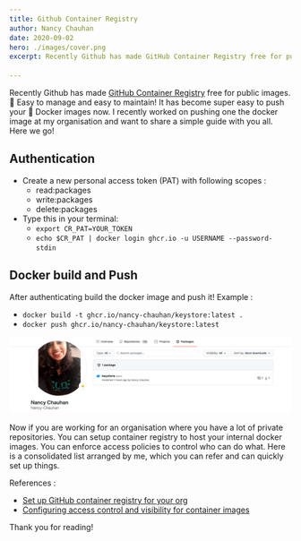 ```yaml
---
title: Github Container Registry
author: Nancy Chauhan
date: 2020-09-02
hero: ./images/cover.png
excerpt: Recently Github has made GitHub Container Registry free for public images.🤩 Easy to manage and easy to maintain! 

---
```


Recently Github has made [GitHub Container Registry](https://github.blog/2020-09-01-introducing-github-container-registry/) free for public images.🤩
Easy to manage and easy to maintain! 
It has become super easy to push your 🐳 Docker images now. I recently worked on pushing one the docker image at my organisation and want to share a simple
guide with you all. Here we go! 

## Authentication 
- Create a new personal access token (PAT) with following scopes :
    - read:packages 
    - write:packages 
    - delete:packages
- Type this in your terminal: 
    - `export CR_PAT=YOUR_TOKEN` 
    - `echo $CR_PAT | docker login ghcr.io -u USERNAME --password-stdin` 

## Docker build and Push 
After authenticating build the docker image and push it!
Example : 
- `docker build -t ghcr.io/nancy-chauhan/keystore:latest .`
- `docker push ghcr.io/nancy-chauhan/keystore:latest` 

![Example](./images/git_registry.png)

Now if you are working for an organisation where you have a lot
of private repositories. You can setup container registry to host your internal
docker images. You can enforce access policies to control who can do what.
Here is a consolidated list arranged by me, which you can refer 
and can quickly set up things. 

References : 
- [Set up GitHub container registry for your org](https://docs.github.com/en/packages/getting-started-with-github-container-registry/enabling-github-container-registry-for-your-organization)
- [Configuring access control and visibility for container images](https://docs.github.com/en/packages/managing-container-images-with-github-container-registry/configuring-access-control-and-visibility-for-container-images)

Thank you for reading! 